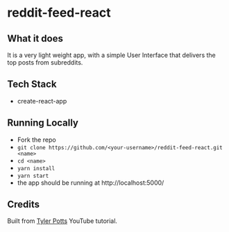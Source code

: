 # reddit-feed-react

## What it does

It is a very light weight app, with a simple User Interface that delivers the top posts from subreddits.

## Tech Stack

- create-react-app

## Running Locally

- Fork the repo
- `git clone https://github.com/<your-username>/reddit-feed-react.git <name>`
- `cd <name>`
- `yarn install`
- `yarn start`
- the app should be running at http://localhost:5000/

## Credits
Built from [Tyler Potts](https://youtu.be/rP-ZARMGY10) YouTube tutorial.
